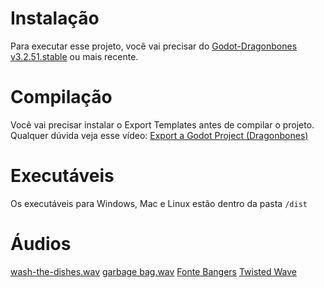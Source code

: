 # Instalação

Para executar esse projeto, você vai precisar do [Godot-Dragonbones v3.2.51.stable](https://www.godotdragonbones.com/godot-dragonbones-3-2) ou mais recente.

# Compilação
Você vai precisar instalar o Export Templates antes de compilar o projeto. Qualquer dúvida veja esse vídeo: [Export a Godot Project (Dragonbones)](https://www.youtube.com/watch?v=3c4YF3dKBxY)

# Executáveis
Os executáveis para Windows, Mac e Linux estão dentro da pasta `/dist`

# Áudios
[wash-the-dishes.wav](https://freesound.org/people/Mickael_Leroi/sounds/402166/)
[garbage bag.wav](https://freesound.org/people/semccab/sounds/154396/)
[Fonte Bangers](https://fonts.google.com/specimen/Bangers#standard-styles)
[Twisted Wave](https://twistedwave.com/online)